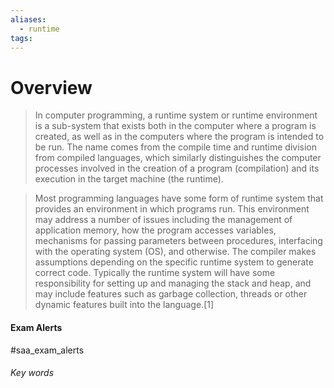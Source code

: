 ```yaml
---
aliases:
  - runtime
tags:
---
```

# Overview
> In computer programming, a runtime system or runtime environment is a sub-system that exists both in the computer where a program is created, as well as in the computers where the program is intended to be run. The name comes from the compile time and runtime division from compiled languages, which similarly distinguishes the computer processes involved in the creation of a program (compilation) and its execution in the target machine (the runtime).


> Most programming languages have some form of runtime system that provides an environment in which programs run. This environment may address a number of issues including the management of application memory, how the program accesses variables, mechanisms for passing parameters between procedures, interfacing with the operating system (OS), and otherwise. The compiler makes assumptions depending on the specific runtime system to generate correct code. Typically the runtime system will have some responsibility for setting up and managing the stack and heap, and may include features such as garbage collection, threads or other dynamic features built into the language.[1]



#### Exam Alerts
#saa_exam_alerts


###### Key words
